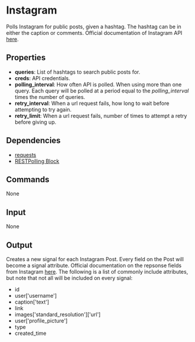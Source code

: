 Instagram
=========

Polls Instagram for public posts, given a hashtag. The hashtag can be in either the caption or comments. Official documentation of Instagram API [here](http://instagram.com/developer/endpoints/tags/).

Properties
--------------

-   **queries**: List of hashtags to search public posts for.
-   **creds**: API credentials.
-   **polling_interval**: How often API is polled. When using more than one query. Each query will be polled at a period equal to the *polling\_interval* times the number of queries.
-   **retry_interval**: When a url request fails, how long to wait before attempting to try again.
-   **retry_limit**: When a url request fails, number of times to attempt a retry before giving up.

Dependencies
----------------

-   [requests](https://pypi.python.org/pypi/requests/)
-   [RESTPolling Block](https://github.com/nio-blocks/http_blocks/blob/master/rest/rest_block.py)

Commands
----------------
None

Input
-------
None

Output
---------
Creates a new signal for each Instagram Post. Every field on the Post will become a signal attribute. Official documentation on the repsonse fields from Instagram [here](http://instagram.com/developer/endpoints/tags/). The following is a list of commonly include attributes, but note that not all will be included on every signal:

-   id
-   user['username']
-   caption['text']
-   link
-   images['standard_resolution']['url']
-   user['profile_picture']
-   type
-   created_time
